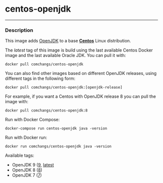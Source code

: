 # **centos-openjdk**
___

### Description

This image adds [OpenJDK](http://openjdk.java.net/) to a base [**Centos**](https://hub.docker.com/r/centos/centos/) Linux distribution.

The *latest* tag of this image is build using the last available Centos Docker image and the last available Oracle JDK.
You can pull it with:

    docker pull comchangs/centos-openjdk


You can also find other images based on different OpenJDK releases, using different tags in the following form:

    docker pull comchangs/centos-openjdk:[openjdk-release]


For example, if you want a Centos with OpenJDK release 8 you can pull the image with:

    docker pull comchangs/centos-openjdk:8


Run with Docker Compose:

    docker-compose run centos-openjdk java -version


Run with Docker run:

    docker run comchangs/centos-openjdk java -version


Available tags:


- OpenJDK 9 ([9](https://github.com/comchangs/docker-centos-openjdk/blob/9/Dockerfile), [latest](https://github.com/comchangs/docker-centos-openjdk/blob/latest/Dockerfile)
- OpenJDK 8 ([8](https://github.com/comchangs/docker-centos-openjdk/blob/8/Dockerfile))
- OpenJDK 7 ([7](https://github.com/comchangs/docker-centos-openjdk/blob/7/Dockerfile))
